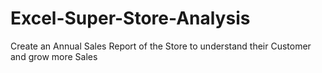 # Excel-Super-Store-Analysis
Create an Annual Sales Report of the Store to understand their Customer and grow more Sales
